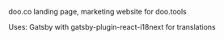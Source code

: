 doo.co landing page, marketing website for doo.tools

Uses: Gatsby with gatsby-plugin-react-i18next for translations
